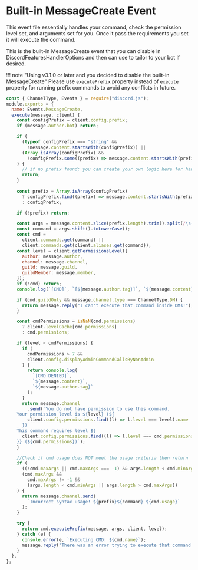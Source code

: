 # Built-in MessageCreate Event

This event file essentially handles your command, check the permission level set, and arguments set for you. Once it pass the requirements you set it will execute the command.

This is the built-in MessageCreate event that you can disable in DiscordFeaturesHandlerOptions and then can use to tailor to your bot if desired.

!!! note "Using v3.1.0 or later and you decided to disable the built-in MessageCreate"
    Please use `executePrefix` property instead of `execute` property for running prefix commands to avoid any conflicts in future.

```javascript
const { ChannelType, Events } = require("discord.js");
module.exports = {
  name: Events.MessageCreate,
  execute(message, client) {
    const configPrefix = client.config.prefix;
    if (message.author.bot) return;

    if (
      (typeof configPrefix === "string" &&
        !message.content.startsWith(configPrefix)) ||
      (Array.isArray(configPrefix) &&
        !configPrefix.some((prefix) => message.content.startsWith(prefix)))
    ) {
      // if no prefix found; you can create your own logic here for handling messages without a prefix
      return;
    }
    
    const prefix = Array.isArray(configPrefix)
      ? configPrefix.find((prefix) => message.content.startsWith(prefix))
      : configPrefix;

    if (!prefix) return;

    const args = message.content.slice(prefix.length).trim().split(/\s+/);
    const command = args.shift().toLowerCase();
    const cmd =
      client.commands.get(command) ||
      client.commands.get(client.aliases.get(command));
    const level = client.getPermissionsLevel({
      author: message.author,
      channel: message.channel,
      guild: message.guild,
      guildMember: message.member,
    });
    if (!cmd) return;
    console.log(`[CMD]`, `[${message.author.tag}]`, `${message.content}`);

    if (cmd.guildOnly && message.channel.type === ChannelType.DM) {
      return message.reply("I can't execute that command inside DMs!");
    }

    const cmdPermissions = isNaN(cmd.permissions)
      ? client.levelCache[cmd.permissions]
      : cmd.permissions;

    if (level < cmdPermissions) {
      if (
        cmdPermissions > 7 &&
        client.config.displayAdminCommandCallsByNonAdmin
      ) {
        return console.log(
          `[CMD DENIED]`,
          `${message.content}`,
          `${message.author.tag}`
        );
      }
      return message.channel
        .send(`You do not have permission to use this command.
    Your permission level is ${level} (${
        client.config.permissions.find((l) => l.level === level).name
      })
    This command requires level ${
      client.config.permissions.find((l) => l.level === cmd.permissions).name
    }} (${cmd.permissions})`);
    }

    //Check if cmd usage does NOT meet the usage criteria then return
    if (
      ((!cmd.maxArgs || cmd.maxArgs === -1) && args.length < cmd.minArgs) ||
      (cmd.maxArgs &&
        cmd.maxArgs != -1 &&
        (args.length < cmd.minArgs || args.length > cmd.maxArgs))
    ) {
      return message.channel.send(
        `Incorrect syntax usage! ${prefix}${command} ${cmd.usage}`
      );
    }

    try {
      return cmd.executePrefix(message, args, client, level);
    } catch (e) {
      console.error(e, `Executing CMD: ${cmd.name}`);
      message.reply("There was an error trying to execute that command!");
    }
  },
};

```
